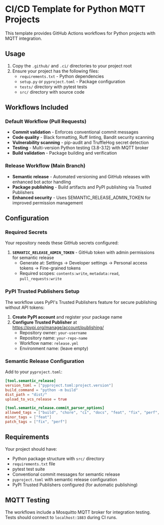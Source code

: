 # CI/CD Template for Python MQTT Projects

This template provides GitHub Actions workflows for Python projects with MQTT integration.

## Usage

1. Copy the `.github/` and `.ci/` directories to your project root
2. Ensure your project has the following files:
   - `requirements.txt` - Python dependencies
   - `setup.py` or `pyproject.toml` - Package configuration
   - `tests/` directory with pytest tests
   - `src/` directory with source code

## Workflows Included

### Default Workflow (Pull Requests)
- **Commit validation** - Enforces conventional commit messages
- **Code quality** - Black formatting, Ruff linting, Bandit security scanning
- **Vulnerability scanning** - pip-audit and TruffleHog secret detection
- **Testing** - Multi-version Python testing (3.8-3.12) with MQTT broker
- **Build validation** - Package building and verification

### Release Workflow (Main Branch)
- **Semantic release** - Automated versioning and GitHub releases with enhanced bot actor handling
- **Package publishing** - Build artifacts and PyPI publishing via Trusted Publishers
- **Enhanced security** - Uses SEMANTIC_RELEASE_ADMIN_TOKEN for improved permission management

## Configuration

### Required Secrets

Your repository needs these GitHub secrets configured:

1. **`SEMANTIC_RELEASE_ADMIN_TOKEN`** - GitHub token with admin permissions for semantic release
   - Generate at: Settings → Developer settings → Personal access tokens → Fine-grained tokens
   - Required scopes: `contents:write`, `metadata:read`, `pull_requests:write`

### PyPI Trusted Publishers Setup

The workflow uses PyPI's Trusted Publishers feature for secure publishing without API tokens:

1. **Create PyPI account** and register your package name
2. **Configure Trusted Publisher** at https://pypi.org/manage/account/publishing/
   - Repository owner: `your-username`
   - Repository name: `your-repo-name`
   - Workflow name: `release.yml`
   - Environment name: (leave empty)

### Semantic Release Configuration

Add to your `pyproject.toml`:

```toml
[tool.semantic_release]
version_toml = ["pyproject.toml:project.version"]
build_command = "python -m build"
dist_path = "dist/"
upload_to_vcs_release = true

[tool.semantic_release.commit_parser_options]
allowed_tags = ["build", "chore", "ci", "docs", "feat", "fix", "perf", "style", "refactor", "test"]
minor_tags = ["feat"]
patch_tags = ["fix", "perf"]
```

## Requirements

Your project should have:
- Python package structure with `src/` directory
- `requirements.txt` file
- pytest test suite
- Conventional commit messages for semantic release
- `pyproject.toml` with semantic release configuration
- PyPI Trusted Publishers configured (for automatic publishing)

## MQTT Testing

The workflows include a Mosquitto MQTT broker for integration testing. Tests should connect to `localhost:1883` during CI runs.
